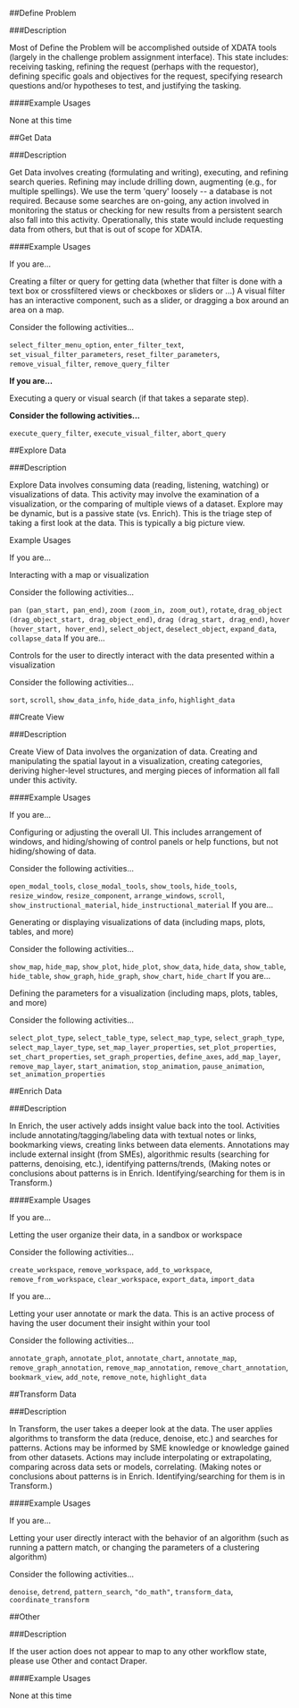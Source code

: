 ##Define Problem

###Description

Most of Define the Problem will be accomplished outside of XDATA tools (largely in the challenge problem assignment interface). This state includes: receiving tasking, refining the request (perhaps with the requestor), defining specific goals and objectives for the request, specifying research questions and/or hypotheses to test, and justifying the tasking.

####Example Usages

None at this time

##Get Data

###Description

Get Data involves creating (formulating and writing), executing, and refining search queries. Refining may include drilling down, augmenting (e.g., for multiple spellings). We use the term 'query' loosely -- a database is not required. Because some searches are on-going, any action involved in monitoring the status or checking for new results from a persistent search also fall into this activity. Operationally, this state would include requesting data from others, but that is out of scope for XDATA.

####Example Usages

If you are...

Creating a filter or query for getting data (whether that filter is done with a text box or crossfiltered views or checkboxes or sliders or ...) A visual filter has an interactive component, such as a slider, or dragging a box around an area on a map.

Consider the following activities...

`select_filter_menu_option`, `enter_filter_text`, `set_visual_filter_parameters`, `reset_filter_parameters`, `remove_visual_filter`, `remove_query_filter`

__If you are...__

Executing a query or visual search (if that takes a separate step).

__Consider the following activities...__

`execute_query_filter`, `execute_visual_filter`, `abort_query`


##Explore Data

###Description

Explore Data involves consuming data (reading, listening, watching) or visualizations of data. This activity may involve the examination of a visualization, or the comparing of multiple views of a dataset. Explore may be dynamic, but is a passive state (vs. Enrich). This is the triage step of taking a first look at the data. This is typically a big picture view.

Example Usages

If you are...

Interacting with a map or visualization

Consider the following activities...

`pan (pan_start, pan_end)`, `zoom (zoom_in, zoom_out)`, `rotate`, `drag_object (drag_object_start, drag_object_end)`, `drag (drag_start, drag_end)`, `hover (hover_start, hover_end)`, `select_object`, `deselect_object`, `expand_data`, `collapse_data`
If you are...

Controls for the user to directly interact with the data presented within a visualization

Consider the following activities...

`sort`, `scroll`, `show_data_info`, `hide_data_info`, `highlight_data`

##Create View

###Description

Create View of Data involves the organization of data. Creating and manipulating the spatial layout in a visualization, creating categories, deriving higher-level structures, and merging pieces of information all fall under this activity.

####Example Usages

If you are...

Configuring or adjusting the overall UI. This includes arrangement of windows, and hiding/showing of control panels or help functions, but not hiding/showing of data.

Consider the following activities...

`open_modal_tools`, `close_modal_tools`, `show_tools`, `hide_tools`, `resize_window`, `resize_component`, `arrange_windows`, `scroll`, `show_instructional_material`, `hide_instructional_material`
If you are...

Generating or displaying visualizations of data (including maps, plots, tables, and more)

Consider the following activities...

`show_map`, `hide_map`, `show_plot`, `hide_plot`, `show_data`, `hide_data`, `show_table`, `hide_table`, `show_graph`, `hide_graph`, `show_chart`, `hide_chart`
If you are...

Defining the parameters for a visualization (including maps, plots, tables, and more)

Consider the following activities...

`select_plot_type`, `select_table_type`, `select_map_type`, `select_graph_type`, `select_map_layer_type`, `set_map_layer_properties`, `set_plot_properties`, `set_chart_properties`, `set_graph_properties`, `define_axes`, `add_map_layer`, `remove_map_layer`, `start_animation`, `stop_animation`, `pause_animation`, `set_animation_properties`

##Enrich Data

###Description

In Enrich, the user actively adds insight value back into the tool. Activities include annotating/tagging/labeling data with textual notes or links, bookmarking views, creating links between data elements. Annotations may include external insight (from SMEs), algorithmic results (searching for patterns, denoising, etc.), identifying patterns/trends, (Making notes or conclusions about patterns is in Enrich. Identifying/searching for them is in Transform.)

####Example Usages

If you are...

Letting the user organize their data, in a sandbox or workspace

Consider the following activities...

`create_workspace`, `remove_workspace`, `add_to_workspace`, `remove_from_workspace`, `clear_workspace`, `export_data`, `import_data`

If you are...

Letting your user annotate or mark the data. This is an active process of having the user document their insight within your tool

Consider the following activities...

`annotate_graph`, `annotate_plot`, `annotate_chart`, `annotate_map`, `remove_graph_annotation`, `remove_map_annotation`, `remove_chart_annotation`, `bookmark_view`, `add_note`, `remove_note`, `highlight_data`

##Transform Data

###Description

In Transform, the user takes a deeper look at the data. The user applies algorithms to transform the data (reduce, denoise, etc.) and searches for patterns. Actions may be informed by SME knowledge or knowledge gained from other datasets. Actions may include interpolating or extrapolating, comparing across data sets or models, correlating. (Making notes or conclusions about patterns is in Enrich. Identifying/searching for them is in Transform.)

####Example Usages

If you are...

Letting your user directly interact with the behavior of an algorithm (such as running a pattern match, or changing the parameters of a clustering algorithm)

Consider the following activities...

`denoise`, `detrend`, `pattern_search`, `"do_math"`, `transform_data`, `coordinate_transform`

##Other

###Description

If the user action does not appear to map to any other workflow state, please use Other and contact Draper.

####Example Usages

None at this time
